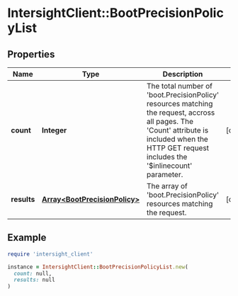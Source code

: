 # IntersightClient::BootPrecisionPolicyList

## Properties

| Name | Type | Description | Notes |
| ---- | ---- | ----------- | ----- |
| **count** | **Integer** | The total number of &#39;boot.PrecisionPolicy&#39; resources matching the request, accross all pages. The &#39;Count&#39; attribute is included when the HTTP GET request includes the &#39;$inlinecount&#39; parameter. | [optional] |
| **results** | [**Array&lt;BootPrecisionPolicy&gt;**](BootPrecisionPolicy.md) | The array of &#39;boot.PrecisionPolicy&#39; resources matching the request. | [optional] |

## Example

```ruby
require 'intersight_client'

instance = IntersightClient::BootPrecisionPolicyList.new(
  count: null,
  results: null
)
```

